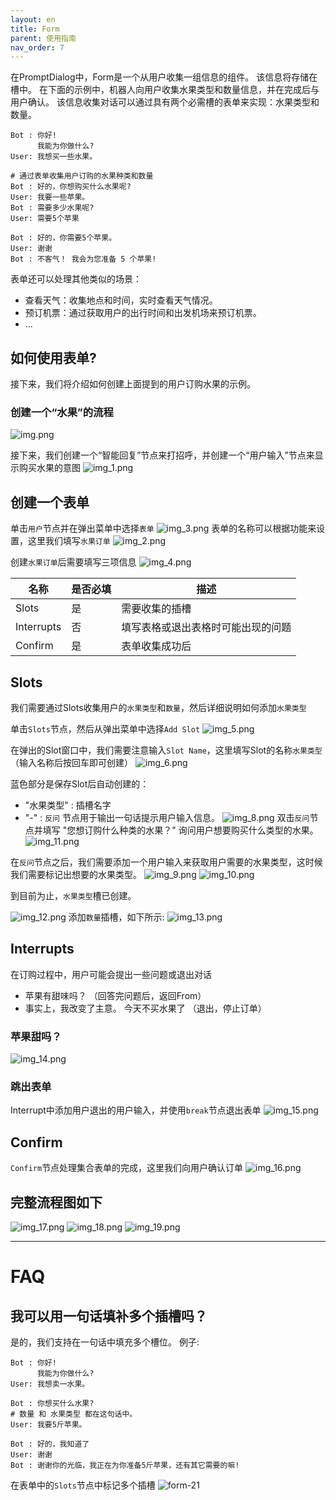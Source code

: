 ```yaml
---
layout: en
title: Form
parent: 使用指南
nav_order: 7
---
```

在PromptDialog中，Form是一个从用户收集一组信息的组件。 该信息将存储在槽中。 在下面的示例中，机器人向用户收集水果类型和数量信息，并在完成后与用户确认。 该信息收集对话可以通过具有两个必需槽的表单来实现：水果类型和数量。

```text
Bot : 你好!
      我能为你做什么?
User: 我想买一些水果。

# 通过表单收集用户订购的水果种类和数量
Bot : 好的，你想购买什么水果呢?
User: 我要一些苹果。
Bot : 需要多少水果呢?
User: 需要5个苹果

Bot : 好的，你需要5个苹果。
User: 谢谢
Bot : 不客气！ 我会为您准备 5 个苹果!
```
表单还可以处理其他类似的场景：
- 查看天气：收集地点和时间，实时查看天气情况。
- 预订机票：通过获取用户的出行时间和出发机场来预订机票。
- ...


## 如何使用表单?
接下来，我们将介绍如何创建上面提到的用户订购水果的示例。
### 创建一个“水果”的流程
![img.png](/assets/images/form_fruit_create_flow.jpg)

接下来，我们创建一个“智能回复”节点来打招呼，并创建一个“用户输入”节点来显示购买水果的意图
![img_1.png](/assets/images/form_fruit_create_hello.jpg)

## 创建一个表单
单击`用户`节点并在弹出菜单中选择`表单`
![img_3.png](/assets/images/form_fruit_create_form.jpg)
表单的名称可以根据功能来设置，这里我们填写`水果订单`
![img_2.png](/assets/images/form_fruit_create_form_info.jpg)

创建`水果订单`后需要填写三项信息
![img_4.png](/assets/images/form_fruit_create_form_success.jpg)

|  名称        |  是否必填 | 描述                                                   |
|--------------|----------|--------------------------------------------------------|
| Slots        |    是   | 需要收集的插槽                        |
| Interrupts   |    否    | 填写表格或退出表格时可能出现的问题 |
| Confirm      |    是   | 表单收集成功后                       |
  
## Slots
我们需要通过Slots收集用户的`水果类型`和`数量`，然后详细说明如何添加`水果类型`

单击`Slots`节点，然后从弹出菜单中选择`Add Slot`
![img_5.png](/assets/images/form_fruit_create_slot.jpg)

在弹出的Slot窗口中，我们需要注意输入`Slot Name`，这里填写Slot的名称`水果类型`（输入名称后按回车即可创建）
![img_6.png](/assets/images/form_fruit_create_slot_info.jpg)

蓝色部分是保存Slot后自动创建的：

- "水果类型" : 插槽名字
- "-"          : `反问` 节点用于输出一句话提示用户输入信息。
![img_8.png](/assets/images/form_fruit_create_slot_success.jpg)
双击`反问`节点并填写 "您想订购什么种类的水果？" 询问用户想要购买什么类型的水果。
![img_11.png](/assets/images/form_fruit_create_rhe_info.jpg)

在`反问`节点之后，我们需要添加一个用户输入来获取用户需要的水果类型，这时候我们需要标记出想要的水果类型。
![img_9.png](/assets/images/form_fruit_rhe_after_fruitType.jpg)
![img_10.png](/assets/images/form_fruit_rhe_after_fruitType_info.jpg)

到目前为止，`水果类型`槽已创建。

![img_12.png](/assets/images/form_fruit_rhe_after_fruitType_success.jpg)
添加`数量`插槽，如下所示:
![img_13.png](/assets/images/form_fruit_rhe_after_count.jpg)

## Interrupts
在订购过程中，用户可能会提出一些问题或退出对话
- 苹果有甜味吗？ （回答完问题后，返回From）
- 事实上，我改变了主意。 今天不买水果了 （退出，停止订单）
    
### 苹果甜吗？
![img_14.png](/assets/images/form_fruit_interrupt_1.jpg)

### 跳出表单
Interrupt中添加用户退出的用户输入，并使用`break`节点退出表单
![img_15.png](/assets/images/form_fruit_interrupt_2.jpg)

## Confirm
`Confirm`节点处理集合表单的完成，这里我们向用户确认订单
![img_16.png](/assets/images/form_fruit_confirm.jpg)

## 完整流程图如下
![img_17.png](/assets/images/form_fruit_overview_1.jpg)
![img_18.png](/assets/images/form_fruit_overview_2.jpg)
![img_19.png](/assets/images/form_fruit_overview_3.jpg)

---

# FAQ

## 我可以用一句话填补多个插槽吗？
是的，我们支持在一句话中填充多个槽位。
例子: 
```text
Bot : 你好!
      我能为你做什么?
User: 我想卖一水果。

Bot : 你想买什么水果?
# 数量 和 水果类型 都在这句话中。
User: 我要5斤苹果。

Bot : 好的，我知道了
User: 谢谢
Bot : 谢谢你的光临，我正在为你准备5斤苹果，还有其它需要的嘛!
```

在表单中的`Slots`节点中标记多个插槽
![form-21](/assets/images/form_fruit_required_slots.jpg)

